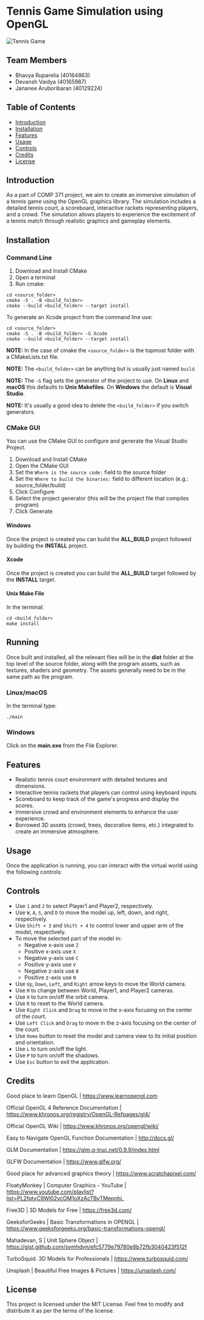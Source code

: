 ﻿# Tennis Game Simulation using OpenGL

![Tennis Game](game.png)

## Team Members

- Bhavya Ruparelia (40164863)
- Devansh Vaidya (40165987)
- Jananee Aruboribaran (40129224)

## Table of Contents

- [Introduction](#introduction)
- [Installation](#installation)
- [Features](#features)
- [Usage](#usage)
- [Controls](#controls)
- [Credits](#credits)
- [License](#license)

## Introduction

As a part of COMP 371 project, we aim to create an immersive simulation of a tennis game using the OpenGL graphics
library. The simulation includes a detailed tennis court, a scoreboard, interactive rackets representing players, and a
crowd. The simulation allows players to experience the excitement of a tennis match through realistic graphics and
gameplay elements.

## Installation

### Command Line

1. Download and Install CMake
2. Open a terminal
3. Run cmake:

```
cd <source_folder>
cmake -S . -B <build_folder>
cmake --build <build_folder> --target install
```

To generate an Xcode project from the command line use:

```
cd <source_folder>
cmake -S . -B <build_folder> -G Xcode
cmake --build <build_folder> --target install
```

**NOTE:** In the case of cmake the `<source_folder>` is the topmost folder with
a CMakeLists.txt file.

**NOTE:** The `<build_folder>` can be anything but is usually just named `build`.

**NOTE:** The `-G` flag sets the generator of the project to use. On **Linux**
and **macOS** this defaults to **Unix Makefiles**. On **Windows** the default
is **Visual Studio**.

**NOTE:** It's usually a good idea to delete the `<build_folder>` if you switch
generators.

### CMake GUI

You can use the CMake GUI to configure and generate the Visual Studio Project.

1. Download and Install CMake
2. Open the CMake GUI
3. Set the `Where is the source code:` field to the source folder
4. Set the `Where to build the binaries:` field to different location (e.g.: source_folder/build)
5. Click Configure
6. Select the project generator (this will be the project file that compiles program)
7. Click Generate

#### Windows

Once the project is created you can build the **ALL_BUILD** project followed by
building the **INSTALL** project.

#### Xcode

Once the project is created you can build the **ALL_BUILD** target followed by
the **INSTALL** target.

#### Unix Make File

In the terminal:

```
cd <build_folder>
make install
```

## Running

Once built and installed, all the relevant files will be in the **dist** folder
at the top level of the source folder, along with the program assets, such as
textures, shaders and geometry. The assets generally need to be in the same
path as the program.

### Linux/macOS

In the terminal type:

```
./main
```

### Windows

Click on the **main.exe** from the File Explorer.

## Features

- Realistic tennis court environment with detailed textures and dimensions.
- Interactive tennis rackets that players can control using keyboard inputs.
- Scoreboard to keep track of the game's progress and display the scores.
- Immersive crowd and environment elements to enhance the user experience.
- Borrowed 3D assets (crowd, trees, decorative items, etc.) integrated to create an immersive atmosphere.

## Usage

Once the application is running, you can interact with the virtual world using the following controls:

## Controls

- Use `1` and `2` to select Player1 and Player2, respectively.
- Use `W`, `A`, `S`, and `D` to move the model up, left, down, and right, respectively.
- Use `Shift + 3` and `Shift + 4` to control lower and upper arm of the model, respectively.
- To move the selected part of the model in:
    - Negative x-axis use `Z`
    - Positive x-axis use `X`
    - Negative y-axis use `C`
    - Positive y-axis use `V`
    - Negative z-axis use `B`
    - Positive z-axis use `N`
- Use `Up`, `Down`, `Left`, and `Right` arrow keys to move the World camera.
- Use `M` to change between World, Player1, and Player2 cameras.
- Use `0` to turn on/off the orbit camera.
- Use `R` to reset to the World camera.
- Use `Right Click` and `Drag` to move in the x-axis focusing on the center of the court.
- Use `Left Click` and `Drag` to move in the z-axis focusing on the center of the court.
- Use `Home` button to reset the model and camera view to its initial position and orientation.
- Use `L` to turn on/off the light.
- Use `P` to turn on/off the shadows.
- Use `Esc` button to exit the application.

## Credits

Good place to learn OpenGL |
https://www.learnopengl.com

Official OpenGL 4 Reference Documentation |
https://www.khronos.org/registry/OpenGL-Refpages/gl4/

Official OpenGL Wiki |
https://www.khronos.org/opengl/wiki/

Easy to Navigate OpenGL Function Documentation |
http://docs.gl/

GLM Documentation |
https://glm.g-truc.net/0.9.9/index.html

GLFW Documentation |
https://www.glfw.org/

Good place for advanced graphics theory |
https://www.scratchapixel.com/

FloatyMonkey | Computer Graphics - YouTube |
https://www.youtube.com/playlist?list=PL2fqtyC9Wl02ycOM1oXzAcTByTMepnhj_

Free3D | 3D Models for Free |
https://free3d.com/

GeeksforGeeks | Basic Transformations in OPENGL |
https://www.geeksforgeeks.org/basic-transformations-opengl/

Mahadevan, S | Unit Sphere Object |
https://gist.github.com/svmhdvn/efc5779e79780e8b72fb3040423f512f

TurboSquid. 3D Models for Professionals |
https://www.turbosquid.com/

Unsplash | Beautiful Free Images & Pictures |
https://unsplash.com/

## License

This project is licensed under the MIT License. Feel free to modify and distribute it as per the terms of the license.